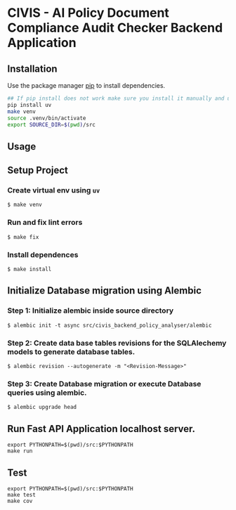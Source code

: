# CIVIS - AI Policy Document Compliance Audit Checker Backend Application

## Installation

Use the package manager [pip](https://pip.pypa.io/en/stable/) to install dependencies.

```bash
## If pip install does not work make sure you install it manually and uv --version should works
pip install uv
make venv
source .venv/bin/activate
export SOURCE_DIR=$(pwd)/src
```

## Usage

## Setup Project

### Create virtual env using `uv`

```
$ make venv
```

### Run and fix lint errors

```
$ make fix
```

### Install dependences

```
$ make install
```


## Initialize Database migration using Alembic

### Step 1: Initialize alembic inside source directory
```
$ alembic init -t async src/civis_backend_policy_analyser/alembic
```

### Step 2: Create data base tables revisions for the SQLAlechemy models to generate database tables.
```
$ alembic revision --autogenerate -m "<Revision-Message>"
```

### Step 3: Create Database migration or execute Database queries using alembic.
```
$ alembic upgrade head
```

## Run Fast API Application localhost server.

```
export PYTHONPATH=$(pwd)/src:$PYTHONPATH
make run
```

## Test

```
export PYTHONPATH=$(pwd)/src:$PYTHONPATH
make test
make cov
```